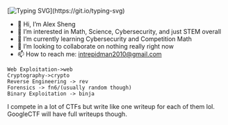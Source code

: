 [![Typing SVG](https://readme-typing-svg.demolab.com/?lines=Hey,+I'm+Alex+Sheng!)](https://git.io/typing-svg)
- 👋 Hi, I’m Alex Sheng
- 👀 I’m interested in Math, Science, Cybersecurity, and just STEM overall
- 🌱 I’m currently learning Cybersecurity and Competition Math
- 💞️ I’m looking to collaborate on nothing really right now
- 📫 How to reach me: intrepidman2010@gmail.com

```All my .py (Python files) are named according to their CTF category.
Web Exploitation->web
Cryptography->crypto
Reverse Engineering -> rev
Forensics -> fn6/(usually random though)
Binary Exploitation -> binja
```

I compete in a lot of CTFs but write like one writeup for each of them lol.
GoogleCTF will have full writeups though.

<!---
realrealAlexS/realrealAlexS is a ✨ special ✨ repository because its `README.md` (this file) appears on your GitHub profile.
You can click the Preview link to take a look at your changes.
--->
